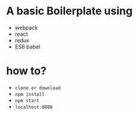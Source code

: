 # A basic Boilerplate using

- webpack
- react
- redux
- ES6 babel

# how to?
- `clone or download`
- `npm install`
- `npm start`
- `localhost:8080`
